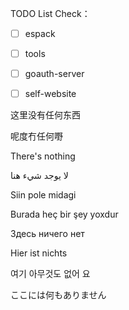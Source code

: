 TODO List Check：

-[ ] espack

-[ ] tools

-[ ] goauth-server

-[ ] self-website


这里没有任何东西

呢度冇任何嘢

There's nothing

لا يوجد شيء هنا 

Siin pole midagi

Burada heç bir şey yoxdur

Здесь ничего нет

Hier ist nichts

여기 아무것도 없어 요

ここには何もありません


